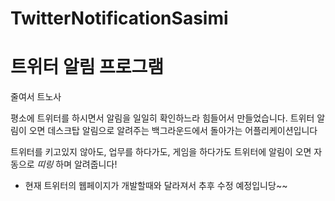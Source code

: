 # TwitterNotificationSasimi

# 트위터 알림 프로그램
줄여서 트노사

평소에 트위터를 하시면서 알림을 일일히 확인하느라 힘들어서 만들었습니다.
트위터 알림이 오면 데스크탑 알림으로 알려주는 백그라운드에서 돌아가는 어플리케이션입니다

트위터를 키고있지 않아도, 업무를 하다가도, 게임을 하다가도 
트위터에 알림이 오면 자동으로 *띠링* 하며 알려줍니다!

* 현재 트위터의 웹페이지가 개발할때와 달라져서 추후 수정 예정입니당~~

